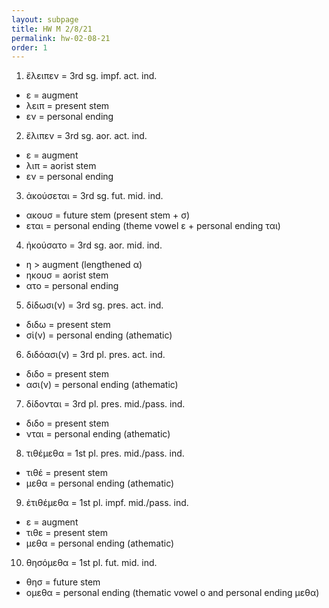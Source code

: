```yaml
---
layout: subpage
title: HW M 2/8/21
permalink: hw-02-08-21
order: 1
---
```


1. ἔλειπεν = 3rd sg. impf. act. ind.
  * ε = augment
  * λειπ = present stem
  * εν = personal ending

2. ἔλιπεν = 3rd sg. aor. act. ind.
  * ε = augment
  * λιπ = aorist stem
  * εν = personal ending

3. ἀκούσεται = 3rd sg. fut. mid. ind.
  * ακουσ = future stem (present stem + σ)
  * εται = personal ending (theme vowel ε + personal ending ται)

4. ἠκούσατο = 3rd sg. aor. mid. ind.
  * η > augment (lengthened α)
  * ηκουσ = aorist stem
  * ατο = personal ending

5. δίδωσι(ν) = 3rd sg. pres. act. ind.
  * διδω = present stem
  * σἱ(ν) = personal ending (athematic)

6. διδόασι(ν) = 3rd pl. pres. act. ind.
  * διδο = present stem
  * ασι(ν) = personal ending (athematic)

7. δίδονται = 3rd pl. pres. mid./pass. ind.
  * διδο = present stem
  * νται = personal ending (athematic)

8. τιθέμεθα = 1st pl. pres. mid./pass. ind.
  * τιθέ = present stem
  * μεθα = personal ending (athematic)

9. ἐτιθέμεθα = 1st pl. impf. mid./pass. ind.
  * ε = augment
  * τιθε = present stem
  * μεθα = personal ending (athematic)

10. θησόμεθα = 1st pl. fut. mid. ind.
  * θησ = future stem
  * ομεθα = personal ending (thematic vowel ο and personal ending μεθα)

